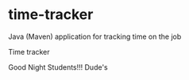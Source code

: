 # time-tracker
Java (Maven) application for tracking time on the job

Time tracker

Good Night Students!!!
Dude's
